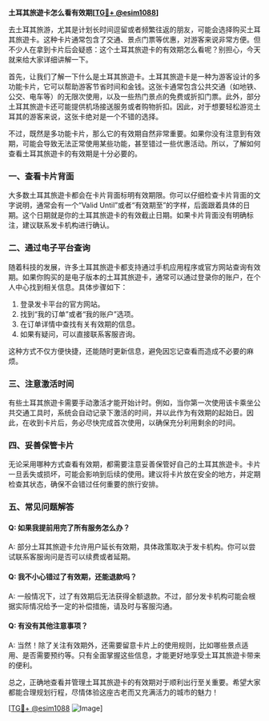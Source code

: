 **土耳其旅遊卡怎么看有效期[[TG💪+ @esim1088](https://t.me/s/esim1088)]**

去土耳其旅游，尤其是计划长时间逗留或者频繁往返的朋友，可能会选择购买土耳其旅遊卡。这种卡片通常包含了交通、景点门票等优惠，对游客来说非常方便。但不少人在拿到卡片后会疑惑：这个土耳其旅遊卡的有效期怎么看呢？别担心，今天就来给大家详细讲解一下。

首先，让我们了解一下什么是土耳其旅遊卡。土耳其旅遊卡是一种为游客设计的多功能卡片，它可以帮助游客节省时间和金钱。这张卡通常包含公共交通（如地铁、公交、电车等）的无限次使用，以及一些热门景点的免费或折扣门票。此外，部分土耳其旅遊卡还可能提供机场接送服务或者购物折扣。因此，对于想要轻松游览土耳其的游客来说，这张卡绝对是一个不错的选择。

不过，既然是多功能卡片，那么它的有效期自然非常重要。如果你没有注意到有效期，可能会导致无法正常使用某些功能，甚至错过一些优惠活动。所以，了解如何查看土耳其旅遊卡的有效期是十分必要的。

### **一、查看卡片背面**

大多数土耳其旅遊卡都会在卡片背面标明有效期限。你可以仔细检查卡片背面的文字说明，通常会有一个“Valid Until”或者“有效期至”的字样，后面跟着具体的日期。这个日期就是你的土耳其旅遊卡的有效截止日期。如果卡片背面没有明确标注，建议联系发卡机构进行确认。

### **二、通过电子平台查询**

随着科技的发展，许多土耳其旅遊卡都支持通过手机应用程序或官方网站查询有效期。如果你购买的是电子版本的土耳其旅遊卡，通常可以通过登录你的账户，在个人中心找到相关信息。具体步骤如下：

1. 登录发卡平台的官方网站。
2. 找到“我的订单”或者“我的账户”选项。
3. 在订单详情中查找有关有效期的信息。
4. 如果有疑问，可以直接联系客服咨询。

这种方式不仅方便快捷，还能随时更新信息，避免因忘记查看而造成不必要的麻烦。

### **三、注意激活时间**

有些土耳其旅遊卡需要手动激活才能开始计时。例如，当你第一次使用该卡乘坐公共交通工具时，系统会自动记录下激活的时间，并以此作为有效期的起始日。因此，在收到卡片后，务必尽快完成首次使用，以确保充分利用剩余的时间。

### **四、妥善保管卡片**

无论采用哪种方式查看有效期，都需要注意妥善保管好自己的土耳其旅遊卡。卡片一旦丢失或损坏，可能会影响到后续的使用。建议将卡片放在安全的地方，并定期检查其状态，确保不会错过任何重要的旅行安排。

### **五、常见问题解答**

#### **Q: 如果我提前用完了所有服务怎么办？**
A: 部分土耳其旅遊卡允许用户延长有效期，具体政策取决于发卡机构。你可以尝试联系客服询问是否可以续费或者延期。

#### **Q: 我不小心错过了有效期，还能退款吗？**
A: 一般情况下，过了有效期后无法获得全额退款。不过，部分发卡机构可能会根据实际情况给予一定的补偿措施，请及时与客服沟通。

#### **Q: 有没有其他注意事项？**
A: 当然！除了关注有效期外，还需要留意卡片上的使用规则，比如哪些景点适用、是否需要预约等。只有全面掌握这些信息，才能更好地享受土耳其旅遊卡带来的便利。

总之，正确地查看并管理土耳其旅遊卡的有效期对于顺利出行至关重要。希望大家都能合理规划行程，尽情体验这座古老而又充满活力的城市的魅力！

[[TG💪+ @esim1088](https://t.me/s/esim1088) ![Image](https://i.postimg.cc/4NQfJmqS/Snipaste-2025-05-13-00-14-12.png)]